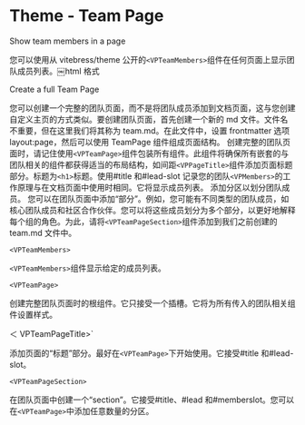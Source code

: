 # Theme - Team Page

Show team members in a page

您可以使用从 vitebress/theme 公开的`<VPTeamMembers>`组件在任何页面上显示团队成员列表。￼html 格式

Create a full Team Page

您可以创建一个完整的团队页面，而不是将团队成员添加到文档页面，这与您创建自定义主页的方式类似。要创建团队页面，首先创建一个新的 md 文件。文件名不重要，但在这里我们将其称为 team.md。在此文件中，设置 frontmatter 选项 layout:page，然后可以使用 TeamPage 组件组成页面结构。
创建完整的团队页面时，请记住使用`<VPTeamPage>`组件包装所有组件。此组件将确保所有嵌套的与团队相关的组件都获得适当的布局结构，如间距`<VPPageTitle>`组件添加页面标题部分。标题为`<h1>`标题。使用#title 和#lead-slot 记录您的团队`<VPMembers>`的工作原理与在文档页面中使用时相同。它将显示成员列表。
添加分区以划分团队成员。
您可以在团队页面中添加“部分”。例如，您可能有不同类型的团队成员，如核心团队成员和社区合作伙伴。您可以将这些成员划分为多个部分，以更好地解释每个组的角色。为此，请将`<VPTeamPageSection>`组件添加到我们之前创建的 team.md 文件中。

`<VPTeamMembers>`

`<VPTeamMembers>`组件显示给定的成员列表。

`<VPTeamPage>`

创建完整团队页面时的根组件。它只接受一个插槽。它将为所有传入的团队相关组件设置样式。

＜ VPTeamPageTitle>`

添加页面的“标题”部分。最好在`<VPTeamPage>`下开始使用。它接受#title 和#lead-slot。

`<VPTeamPageSection>`

在团队页面中创建一个“section”。它接受#title、#lead 和#memberslot。您可以在`<VPTeamPage>`中添加任意数量的分区。
